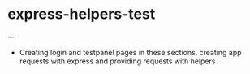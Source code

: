 # express-helpers-test

--

* Creating login and testpanel pages in these sections, creating app requests with express and providing requests with helpers 
